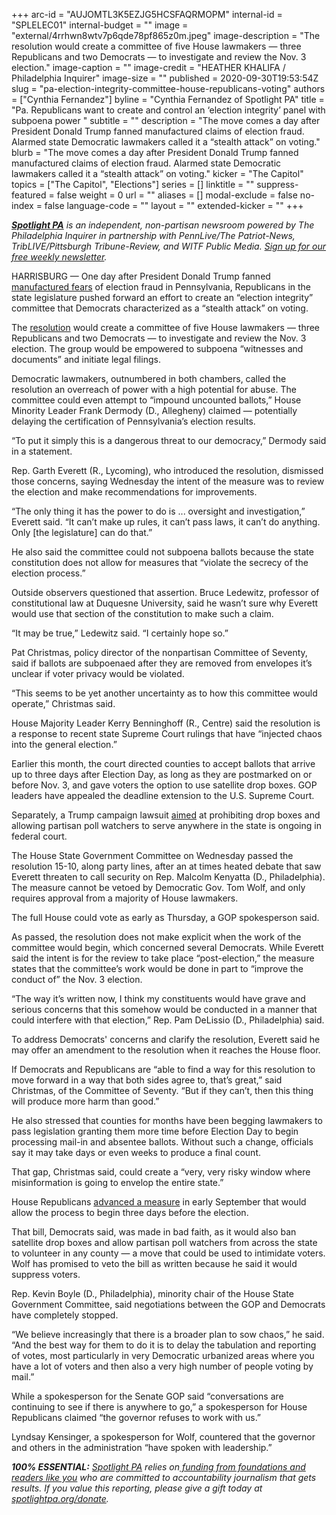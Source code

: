 +++
arc-id = "AUJOMTL3K5EZJG5HCSFAQRMOPM"
internal-id = "SPLELEC01"
internal-budget = ""
image = "external/4rrhwn8wtv7p6qde78pf865z0m.jpeg"
image-description = "The resolution would create a committee of five House lawmakers — three Republicans and two Democrats — to investigate and review the Nov. 3 election."
image-caption = ""
image-credit = "HEATHER KHALIFA / Philadelphia Inquirer"
image-size = ""
published = 2020-09-30T19:53:54Z
slug = "pa-election-integrity-committee-house-republicans-voting"
authors = ["Cynthia Fernandez"]
byline = "Cynthia Fernandez of Spotlight PA"
title = "Pa. Republicans want to create and control an ‘election integrity’ panel with subpoena power "
subtitle = ""
description = "The move comes a day after President Donald Trump fanned manufactured claims of election fraud. Alarmed state Democratic lawmakers called it a “stealth attack” on voting."
blurb = "The move comes a day after President Donald Trump fanned manufactured claims of election fraud. Alarmed state Democratic lawmakers called it a “stealth attack” on voting."
kicker = "The Capitol"
topics = ["The Capitol", "Elections"]
series = []
linktitle = ""
suppress-featured = false
weight = 0
url = ""
aliases = []
modal-exclude = false
no-index = false
language-code = ""
layout = ""
extended-kicker = ""
+++

<a href="https://www.spotlightpa.org/"><i><b>Spotlight PA</b></i></a><i> is an independent, non-partisan newsroom powered by The Philadelphia Inquirer in partnership with PennLive/The Patriot-News, TribLIVE/Pittsburgh Tribune-Review, and WITF Public Media. </i><a href="https://www.spotlightpa.org/newsletters"><i>Sign up for our free weekly newsletter</i></a><i>.</i>

HARRISBURG — One day after President Donald Trump fanned <a href="https://www.inquirer.com/news/trump-bad-things-happen-in-philadelphia-debate-20200930.html">manufactured fears</a> of election fraud in Pennsylvania, Republicans in the state legislature pushed forward an effort to create an “election integrity” committee that Democrats characterized as a “stealth attack” on voting.

The <a href="https://www.legis.state.pa.us/cfdocs/billInfo/BillInfo.cfm?syear=2019&sind=0&body=H&type=R&bn=1032">resolution</a> would create a committee of five House lawmakers — three Republicans and two Democrats — to investigate and review the Nov. 3 election. The group would be empowered to subpoena “witnesses and documents” and initiate legal filings.

Democratic lawmakers, outnumbered in both chambers, called the resolution an overreach of power with a high potential for abuse. The committee could even attempt to “impound uncounted ballots,” House Minority Leader Frank Dermody (D., Allegheny) claimed — potentially delaying the certification of Pennsylvania’s election results.

“To put it simply this is a dangerous threat to our democracy,” Dermody said in a statement.

Rep. Garth Everett (R., Lycoming), who introduced the resolution, dismissed those concerns, saying Wednesday the intent of the measure was to review the election and make recommendations for improvements.

<script src="https://www.spotlightpa.org/embed.js" async></script><div data-spl-embed-version="1" data-spl-src="https://www.spotlightpa.org/embeds/newsletter/"></div>

“The only thing it has the power to do is ... oversight and investigation,” Everett said. “It can’t make up rules, it can’t pass laws, it can’t do anything. Only [the legislature] can do that.”

He also said the committee could not subpoena ballots because the state constitution does not allow for measures that “violate the secrecy of the election process.”

Outside observers questioned that assertion. Bruce Ledewitz, professor of constitutional law at Duquesne University, said he wasn’t sure why Everett would use that section of the constitution to make such a claim.

“It may be true,” Ledewitz said. “I certainly hope so.”

Pat Christmas, policy director of the nonpartisan Committee of Seventy, said if ballots are subpoenaed after they are removed from envelopes it’s unclear if voter privacy would be violated.

“This seems to be yet another uncertainty as to how this committee would operate,” Christmas said.

House Majority Leader Kerry Benninghoff (R., Centre) said the resolution is a response to recent state Supreme Court rulings that have “injected chaos into the general election.”

Earlier this month, the court directed counties to accept ballots that arrive up to three days after Election Day, as long as they are postmarked on or before Nov. 3, and gave voters the option to use satellite drop boxes. GOP leaders have appealed the deadline extension to the U.S. Supreme Court.

Separately, a Trump campaign lawsuit <a href="https://www.law360.com/articles/1312924/pa-says-trump-s-entire-drop-box-lawsuit-must-be-dumped">aimed</a> at prohibiting drop boxes and allowing partisan poll watchers to serve anywhere in the state is ongoing in federal court.

The House State Government Committee on Wednesday passed the resolution 15-10, along party lines, after an at times heated debate that saw Everett threaten to call security on Rep. Malcolm Kenyatta (D., Philadelphia). The measure cannot be vetoed by Democratic Gov. Tom Wolf, and only requires approval from a majority of House lawmakers.

The full House could vote as early as Thursday, a GOP spokesperson said.

As passed, the resolution does not make explicit when the work of the committee would begin, which concerned several Democrats. While Everett said the intent is for the review to take place “post-election,” the measure states that the committee’s work would be done in part to “improve the conduct of” the Nov. 3 election.

“The way it’s written now, I think my constituents would have grave and serious concerns that this somehow would be conducted in a manner that could interfere with that election,” Rep. Pam DeLissio (D., Philadelphia) said.

To address Democrats' concerns and clarify the resolution, Everett said he may offer an amendment to the resolution when it reaches the House floor.

If Democrats and Republicans are “able to find a way for this resolution to move forward in a way that both sides agree to, that’s great,” said Christmas, of the Committee of Seventy. “But if they can’t, then this thing will produce more harm than good.”

<script src="https://www.spotlightpa.org/embed.js" async></script><div data-spl-embed-version="1" data-spl-src="https://www.spotlightpa.org/embeds/donate/?teaser_text=Spotlight%20PA%20provides%20essential%2C%20public-service%20journalism%20thanks%20to%20readers%20like%20you.%20Help%20us%20continue%20that%20work."></div>

He also stressed that counties for months have been begging lawmakers to pass legislation granting them more time before Election Day to begin processing mail-in and absentee ballots. Without such a change, officials say it may take days or even weeks to produce a final count.

That gap, Christmas said, could create a “very, very risky window where misinformation is going to envelop the entire state.”

House Republicans <a href="https://www.spotlightpa.org/news/2020/09/pa-election-reform-mail-ballots-voting-drop-boxes/">advanced a measure</a> in early September that would allow the process to begin three days before the election.

That bill, Democrats said, was made in bad faith, as it would also ban satellite drop boxes and allow partisan poll watchers from across the state to volunteer in any county — a move that could be used to intimidate voters. Wolf has promised to veto the bill as written because he said it would suppress voters.

Rep. Kevin Boyle (D., Philadelphia), minority chair of the House State Government Committee, said negotiations between the GOP and Democrats have completely stopped.

“We believe increasingly that there is a broader plan to sow chaos,” he said. “And the best way for them to do it is to delay the tabulation and reporting of votes, most particularly in very Democratic urbanized areas where you have a lot of voters and then also a very high number of people voting by mail.”

While a spokesperson for the Senate GOP said “conversations are continuing to see if there is anywhere to go,” a spokesperson for House Republicans claimed “the governor refuses to work with us.”

Lyndsay Kensinger, a spokesperson for Wolf, countered that the governor and others in the administration “have spoken with leadership.”

<i><b>100% ESSENTIAL:</b></i><i> </i><a href="https://www.spotlightpa.org/"><i>Spotlight PA</i></a><i> relies on</i><a href="https://www.spotlightpa.org/support"><i> funding from foundations and readers like you</i></a><i> who are committed to accountability journalism that gets results. If you value this reporting, please give a gift today at </i><a href="http://spotlightpa.org/donate"><i>spotlightpa.org/donate</i></a><i>.</i>
